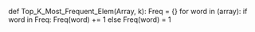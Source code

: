 def Top_K_Most_Frequent_Elem(Array, k):
    Freq = {}
    for word in (array):
        if word in Freq:
            Freq(word) += 1
        else
            Freq(word) = 1
